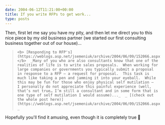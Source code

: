```yaml
---
date: 2004-06-12T11:21:00+00:00
title: If you write RFPs to get work...
type: posts
---
```

Then, first let me say you have my pity, and then let me direct you to this nice piece by my old business partner (we started our first consulting business together out of our house)...

<blockquote dir="ltr" style="MARGIN-RIGHT: 0px">

    <b> [Responding to RFP's](https://weblogs.asp.net/jsemeniuk/archive/2004/06/09/152066.aspx) </b>  _Many of you who are also consultants know that one of the realities of life is to write sales proposals.  When working for large companies or governments you typically submit a proposal in response to a RFP – a request for proposal.  This task is much like taking a pen and jamming it into your eyeball.  While this may be fun for those who enjoy physical self mutilation –  I personally do not appreciate this painful experience (well, that’s not true… I’m still a consultant and in some form that is one type of self mutilation I would assume)..._  _ [(check out the whole post here)](https://weblogs.asp.net/jsemeniuk/archive/2004/06/09/152066.aspx) _

</blockquote>

<p class="Section1">
  Hopefully you'll find it amusing, even though it is completely true 🙂
